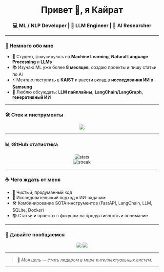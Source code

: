<h1 align="center">Привет 👋, я Кайрат</h1>
<h3 align="center">💻 ML / NLP Developer | 🤖 LLM Engineer | 🧠 AI Researcher</h3>

---

### 🚀 Немного обо мне

- 🧠 Студент, фокусируюсь на **Machine Learning**, **Natural Language Processing** и **LLMs**
- 📚 Изучаю ML уже более **8 месяцев**, создаю проекты и пишу статьи по AI
- ⚡ Мечтаю поступить в **KAIST** и внести вклад в **исследования ИИ в Samsung**
- 💬 Люблю обсуждать: **LLM пайплайны**, **LangChain/LangGraph**, **генеративный ИИ**

---

### 🛠️ Стек и инструменты

<p align="center">
  <img src="https://skillicons.dev/icons?i=python,pytorch,fastapi,docker,sqlite,postgresql,tensorflow,huggingface,linux,git,vscode" />
</p>

---

### 📊 GitHub статистика

<p align="center">
  <img src="https://github-readme-stats.vercel.app/api?username=Kairatzh&show_icons=true&theme=tokyonight" alt="stats" />
  <br/>
  <img src="https://github-readme-streak-stats.herokuapp.com/?user=Kairatzh&theme=tokyonight" alt="streak" />
</p>

---

### ☕ Чего ждать от меня

- 🧾 Чистый, продуманный код
- 🧠 Исследовательский подход к ИИ-задачам
- 🛠️ Комбинирование SOTA-инструментов (FastAPI, LangChain, LLM, SQLite, Docker)
- 📚 Статьи и проекты с фокусом на продуктивность и понимание

---

### 🤝 Давайте пообщаемся

<p align="center">
  <a href="https://t.me/xyntherion"><img src="https://img.shields.io/badge/Telegram-2CA5E0?style=for-the-badge&logo=telegram&logoColor=white"/></a>
  <a href="mailto:zhaksylykov.k06@gmail.com"><img src="https://img.shields.io/badge/Gmail-D14836?style=for-the-badge&logo=gmail&logoColor=white"/></a>
</p>

---

> 🦾 *Моя цель — стать лидером в мире интеллектуальных систем.*

---
